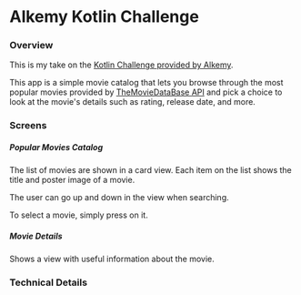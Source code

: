 # Alkemy Kotlin Challenge

### Overview

This is my take on the [Kotlin Challenge provided by Alkemy](https://drive.google.com/file/d/19sWXyPTBQ-dTeov779GZyid572iu9c0o/view).

This app is a simple movie catalog that lets you browse through the most popular movies provided by [TheMovieDataBase API](https://www.themoviedb.org/documentation/api) and pick a choice to look at the movie's details such as rating, release date, and more.

### Screens

##### Popular Movies Catalog

The list of movies are shown in a card view. Each item on the list shows the title and poster image of a movie.

The user can go up and down in the view when searching. 

To select a movie, simply press on it.

[](github)

##### Movie Details

Shows a view with useful information about the movie.

[](github)

### Technical Details

